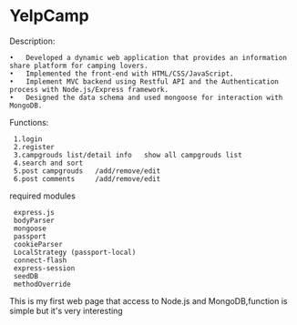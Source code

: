 # YelpCamp


Description:

	•	Developed a dynamic web application that provides an information share platform for camping lovers.
	•	Implemented the front-end with HTML/CSS/JavaScript.
	•	Implement MVC backend using Restful API and the Authentication process with Node.js/Express framework.
	•	Designed the data schema and used mongoose for interaction with MongoDB.

  
 Functions: 
 
 
     1.login
     2.register 
     3.campgrouds list/detail info   show all campgrouds list
     4.search and sort 
     5.post campgrouds   /add/remove/edit
     6.post comments     /add/remove/edit
     
     
 
 required modules 
 
     express.js
     bodyParser
     mongoose    
     passport   
     cookieParser
     LocalStrategy (passport-local)
     connect-flash    
     express-session
     seedDB     
     methodOverride
 
 
 
 
 This is my first web page that access to Node.js and MongoDB,function is simple but it's very interesting 
